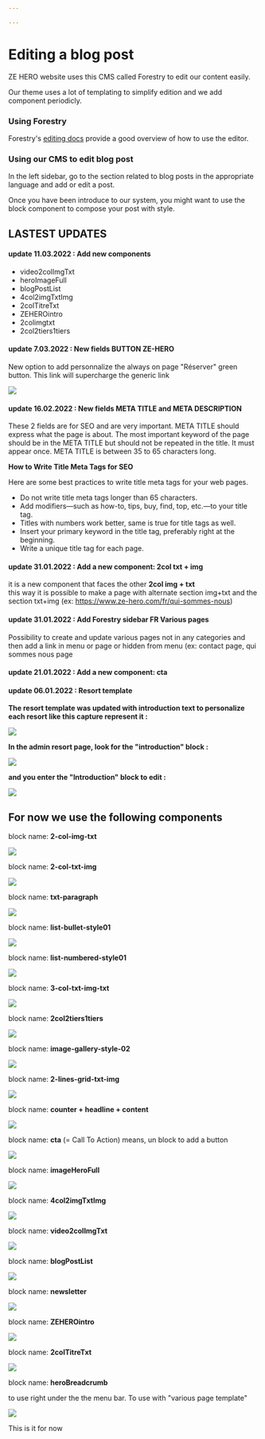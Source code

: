 ```yaml
---

---
```

# Editing a blog post

ZE HERO website uses this CMS called Forestry to edit our content easily.

Our theme uses a lot of templating to simplify edition and we add component periodicly.

### Using Forestry

Forestry's [editing docs](https://forestry.io/docs/editing/) provide a good overview of how to use the editor.

### Using our CMS to edit blog post

In the left sidebar, go to the section related to blog posts in the appropriate language and add or edit a post.

Once you have been introduce to our system, you might want to use the block component to compose your post with style.

## LASTEST UPDATES

#### update 11.03.2022 : Add new components

* video2colImgTxt
* heroImageFull
* blogPostList
* 4col2imgTxtImg
* 2colTitreTxt
* ZEHEROintro
* 2colimgtxt
* 2col2tiers1tiers

#### update 7.03.2022 : New fields BUTTON ZE-HERO

New option to add personnalize the always on page "Réserver" green button. This link will supercharge the generic link

![](https://res.cloudinary.com/deddrj0yb/image/upload/v1646652428/website/admin%20forestry/button_ze-hero_hs53kb.png)

#### update 16.02.2022 : New fields META TITLE and META DESCRIPTION

These 2 fields are for SEO and are very important. META TITLE should express what the page is about. The most important keyword of the page should be in the META TITLE but should not be repeated in the title. It must appear once. META TITLE is between 35 to 65 characters long.

**How to Write Title Meta Tags for SEO**

Here are some best practices to write title meta tags for your web pages.

* Do not write title meta tags longer than 65 characters.
* Add modifiers—such as how-to, tips, buy, find, top, etc.—to your title tag.
* Titles with numbers work better, same is true for title tags as well.
* Insert your primary keyword in the title tag, preferably right at the beginning.
* Write a unique title tag for each page.

#### update 31.01.2022 : Add a new component: 2col txt + img

it is a new component that faces the other **2col img + txt**  
this way it is possible to make a page with alternate section img+txt and the section txt+img (ex: https://www.ze-hero.com/fr/qui-sommes-nous)

#### update 31.01.2022 : Add Forestry sidebar FR Various pages

Possibility to create and update various pages not in any categories and then add a link in menu or page or hidden from menu (ex: contact page, qui sommes nous page

#### update 21.01.2022 : Add a new component: cta

#### update 06.01.2022 : Resort template

**The resort template was updated with introduction text to personalize each resort like this capture represent it :**

![](https://res.cloudinary.com/deddrj0yb/image/upload/c_fill,w_800/v1641486201/website/admin%20forestry/resort-introduction-1_hcflwh.png)

**In the admin resort page, look for the "introduction" block :**

![](https://res.cloudinary.com/deddrj0yb/image/upload/c_fill,w_800/v1641486200/website/admin%20forestry/resort-introduction-3_i696c9.png)

**and you enter the "Introduction" block to edit :**

![](https://res.cloudinary.com/deddrj0yb/image/upload/c_fill,w_800/v1641486200/website/admin%20forestry/resort-introduction-2_iz1pl8.png)

## For now we use the following components

block name: **2-col-img-txt**

![](https://res.cloudinary.com/deddrj0yb/image/upload/c_fill,w_800/v1639669858/website/admin%20forestry/2-col-img-txt_gvhzo2.png)

block name: **2-col-txt-img**

![](https://res.cloudinary.com/deddrj0yb/image/upload/v1647006061/website/admin%20forestry/2colimgtxt.png)

block name: **txt-paragraph**

![](https://res.cloudinary.com/deddrj0yb/image/upload/c_fill,w_800/v1639669858/website/admin%20forestry/txt-paragraph_c9oxb2.png)

block name: **list-bullet-style01**

![](https://res.cloudinary.com/deddrj0yb/image/upload/c_fill,w_800/v1639669858/website/admin%20forestry/list-bullet-style01_unsgfq.png)

block name: **list-numbered-style01**

![](https://res.cloudinary.com/deddrj0yb/image/upload/c_fill,w_800/v1639669859/website/admin%20forestry/list-numbered-style01_fb66im.png)

block name: **3-col-txt-img-txt**

![](https://res.cloudinary.com/deddrj0yb/image/upload/c_fill,w_800/v1639669859/website/admin%20forestry/3-col-txt-img-txt_thmzmt.png)

block name: **2col2tiers1tiers**

![](https://res.cloudinary.com/deddrj0yb/image/upload/v1647006062/website/admin%20forestry/2col2tiers1tiers.png)

block name: **image-gallery-style-02**

![](https://res.cloudinary.com/deddrj0yb/image/upload/c_fill,w_800/v1639669861/website/admin%20forestry/image-gallery-style-02_vqcfpv.png)

block name: **2-lines-grid-txt-img**

![](https://res.cloudinary.com/deddrj0yb/image/upload/c_fill,w_800/v1639669860/website/admin%20forestry/2-lines-grid-txt-img_h5t9fy.png)

block name: **counter + headline + content**

![](https://res.cloudinary.com/deddrj0yb/image/upload/v1640094001/website/admin%20forestry/numberInfo_bbihcs.png)

block name: **cta** (= Call To Action) means, un block to add a button

![](https://res.cloudinary.com/deddrj0yb/image/upload/v1642758086/website/admin%20forestry/cta-block_xk4oqk.png)

block name: **imageHeroFull**

![](https://res.cloudinary.com/deddrj0yb/image/upload/v1647005695/website/admin%20forestry/heroImageFull.png)

block name: **4col2imgTxtImg**

![](https://res.cloudinary.com/deddrj0yb/image/upload/v1647005692/website/admin%20forestry/4col2imgTxtImg.png)

block name: **video2colImgTxt**

![](https://res.cloudinary.com/deddrj0yb/image/upload/v1647005692/website/admin%20forestry/video2colImgTxt.png)

block name: **blogPostList**

![](https://res.cloudinary.com/deddrj0yb/image/upload/v1647005692/website/admin%20forestry/blogPostList.png)

block name: **newsletter**

![](https://res.cloudinary.com/deddrj0yb/image/upload/v1647005691/website/admin%20forestry/newsletter.png)

block name: **ZEHEROintro**

![](https://res.cloudinary.com/deddrj0yb/image/upload/v1647005692/website/admin%20forestry/ZEHEROintro.png)

block name: **2colTitreTxt**

![](https://res.cloudinary.com/deddrj0yb/image/upload/v1647005691/website/admin%20forestry/2colTitreTxt.png)

block name: **heroBreadcrumb**

to use right under the the menu bar. To use with "various page template"

![](https://res.cloudinary.com/deddrj0yb/image/upload/v1647006482/website/admin%20forestry/heroBreadcrumb.png)

This is it for now